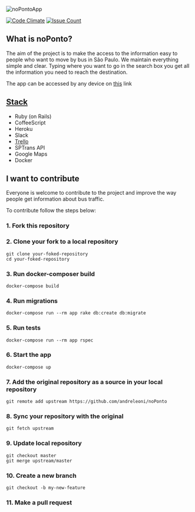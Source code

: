 ![noPontoApp](http://noponto.herokuapp.com/header.png)


[![Code Climate](https://codeclimate.com/github/andreleoni/noPonto/badges/gpa.svg)](https://codeclimate.com/github/andreleoni/noPonto) [![Issue Count](https://codeclimate.com/github/andreleoni/noPonto/badges/issue_count.svg)](https://codeclimate.com/github/andreleoni/noPonto)


## What is noPonto?
The aim of the project is to make the access to the information easy to people who want to move by bus in São Paulo. We maintain everything simple and clear. Typing where you want to go in the search box you get all the information you need to reach the destination.

The app can be accessed by any device on [this](http://noponto.herokuapp.com/) link

## [Stack](https://stackshare.io/noponto)
- Ruby (on Rails)
- CoffeeScript
- Heroku
- Slack
- [Trello](https://trello.com/b/paM4tPSh/nopontoapp)
- SPTrans API
- Google Maps
- Docker

## I want to contribute

Everyone is welcome to contribute to the project and improve the way people get information about bus traffic.

To contribute follow the steps below:

### 1. Fork this repository
### 2. Clone your fork to a local repository
```
git clone your-foked-repository
cd your-foked-repository
```
### 3. Run docker-composer build
```
docker-compose build
```
### 4. Run migrations
```
docker-compose run --rm app rake db:create db:migrate
```
### 5. Run tests
```
docker-compose run --rm app rspec
```
### 6. Start the app
```
docker-compose up
```
### 7. Add the original repository as a source in your local repository
```
git remote add upstream https://github.com/andreleoni/noPonto
```
### 8. Sync your repository with the original
```
git fetch upstream
```
### 9. Update local repository
```
git checkout master
git merge upstream/master
```
### 10. Create a new branch
```
git checkout -b my-new-feature
```
### 11. Make a pull request
